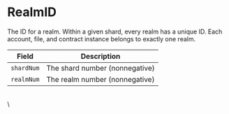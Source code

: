 # RealmID

The ID for a realm. Within a given shard, every realm has a unique ID. Each account, file, and contract instance belongs to exactly one realm.

| Field      | Description                                       |
| ---------- | ------------------------------------------------- |
| `shardNum` | The shard number (nonnegative) |
| `realmNum` | The realm number (nonnegative) |

\
\\

